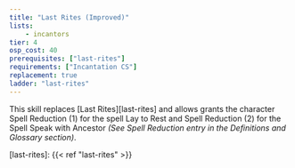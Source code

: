 ```yaml
---
title: "Last Rites (Improved)"
lists:
    - incantors
tier: 4
osp_cost: 40
prerequisites: ["last-rites"]
requirements: ["Incantation CS"]
replacement: true
ladder: "last-rites"
---
```

This skill replaces [Last Rites][last-rites] and allows grants the character Spell Reduction (1) for the spell Lay to Rest and Spell Reduction (2) for the Spell Speak with Ancestor _(See Spell Reduction entry in the Definitions and Glossary section)_.

[last-rites]: {{< ref "last-rites" >}}